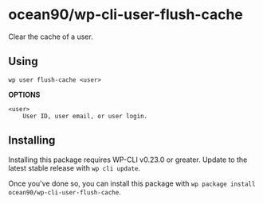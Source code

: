 ocean90/wp-cli-user-flush-cache
=========================

Clear the cache of a user.

## Using

```
wp user flush-cache <user>
```

**OPTIONS**

	<user>
		User ID, user email, or user login.


## Installing

Installing this package requires WP-CLI v0.23.0 or greater. Update to the latest stable release with `wp cli update`.

Once you've done so, you can install this package with `wp package install ocean90/wp-cli-user-flush-cache`.
